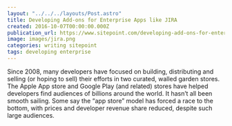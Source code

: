 ```yaml
---
layout: "../../../layouts/Post.astro"
title: Developing Add-ons for Enterprise Apps like JIRA
created: 2016-10-07T00:00:00.000Z
publication_url: https://www.sitepoint.com/developing-add-ons-for-enterprise-apps-like-jira
image: images/jira.png
categories: writing sitepoint
tags: developing enterprise
---
```


Since 2008, many developers have focused on building, distributing and selling (or hoping to sell) their efforts in two curated, walled garden stores. The Apple App store and Google Play (and related) stores have helped developers find audiences of billions around the world. It hasn’t all been smooth sailing. Some say the “app store” model has forced a race to the bottom, with prices and developer revenue share reduced, despite such large audiences.
